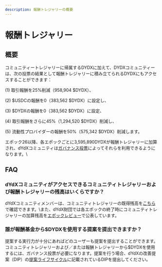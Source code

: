 ```yaml
---
description: 報酬トレジャリーの概要
---
```


# 報酬トレジャリー

## 概要

コミュニティートレジャリーに帰属するDYDXに加えて、DYDXコミュニティーは、次の投票の結果として報酬トレジャリーに積み立てられるDYDXにもアクセスすることができます：

(1) 取引報酬を25%削減（958,904 $DYDX）、

(2) $USDCの報酬を0（383,562 $DYDX）に設定し、

(3) $DYDXの報酬を0（383,562 $DYDX）に設定、

(4) 取引報酬をさらに45%（1,294,520 $DYDX）削減し、

(5) 流動性プロバイダーの報酬を50%（575,342 $DYDX）削減します。

エポック26以降、各エポックごとに3,595,890DYDXが報酬トレジャリーに加算され、dYdXコミュニティは[ガバナンス投票](https://docs.dydx.community/dydx-governance/voting-and-governance/governance-parameters)によってそれらを利用できるようになります。\


## FAQ

### dYdXコミュニティがアクセスできるコミュニティトレジャリーおよび報酬トレジャリーの残高はいくらですか？

dYdXコミュニティメンバーは、コミュニティトレジャリーの既得残高を[こちら](https://dydx.shippooor.xyz/)で確認できます。\\また、dYdX財団では各エポックの終了時にコミュニティトレジャリーの加算残高を[エポックレビュー](https://dydx.foundation/blog)で公表しています。

### 誰が報酬基金から$DYDXを使用する提案を提出できますか？

提案する実行力が十分にあればどのユーザーも提案を提出することができます。コミュニティトレジャリーおよび／または報酬トレジャリーから$DYDXを使用するには、ガバナンス投票が必要になります。提案を行う場合、dYdXの改善提案（DIP）の[提案ライフサイクル](../voting-and-governance/dip-proposal-lifecycle.md)に記載されているDIPを提出してください。
